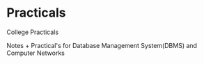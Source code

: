 # Practicals
College Practicals

Notes + Practical's for Database Management System(DBMS) and Computer Networks 

